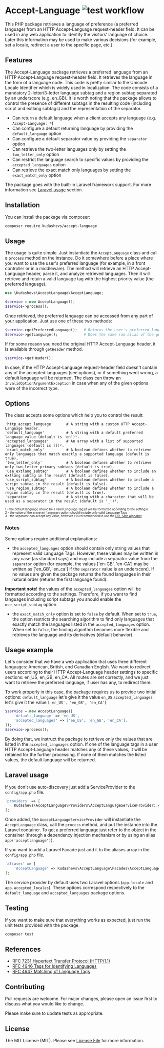 # Accept-Language ![test workflow](https://github.com/kudashevs/accept-language/actions/workflows/run-tests.yml/badge.svg)

This PHP package retrieves a language of preference (a preferred language) from an HTTP Accept-Language request-header field.
It can be used in any web application to identify the visitors' language of choice. Later this information may be used to
make various decisions (for example, set a locale, redirect a user to the specific page, etc.).

## Features

The Accept-Language package retrieves a preferred language from an HTTP Accept-Language request-header field. It retrieves
the language in the form of a language code. This code is pretty similar to the Unicode Locale Identifier which is widely
used in localization. The code consists of a mandatory 2-letter/3-letter language subtag and a region subtag separated by
an underscore (e.g. en_GB). It is worth noting that the package allows to control the presence of different subtags in
the resulting code (including script and extlang subtags) and the representation of the separator.

- Can return a default language when a client accepts any language (e.g. `Accept-Language: *`)
- Can configure a default returning language by providing the `default_language` option
- Can configure a default separator value by providing the `separator` option
- Can retrieve the two-letter languages only by setting the `two_letter_only` option
- Can restrict the language search to specific values by providing the `accepted_languages` option
- Can retrieve the exact match only languages by setting the `exact_match_only` option

The package goes with the built-in Laravel framework support. For more information see [Laravel usage](#laravel-usage) section.

## Installation

You can install the package via composer:

```bash
composer require kudashevs/accept-language
```

## Usage

The usage is quite simple. Just instantiate the `AcceptLanguage` class and call a `process` method on the instance.
Do it somewhere before a place where you want to use the user's preferred language (for example, in a front controller
or in a middleware). The method will retrieve an HTTP Accept-Language header, parse it, and analyze retrieved languages.
Then it will retrieve and retain a valid language tag with the highest priority value (the preferred language).
```php
use \Kudashevs\AcceptLanguage\AcceptLanguage;

$service = new AcceptLanguage();
$service->process();
```

Once retrieved, the preferred language can be accessed from any part of your application. Just use one of these two methods:
```php
$service->getPreferredLanguage();   # Returns the user's preferred language
$service->getLanguage();            # Does the same (an alias of the getPreferredLanguage() method)
```

If for some reason you need the original HTTP Accept-Language header, it is available through `getHeader` method.
```php
$service->getHeader();
```

In case, if the HTTP Accept-Language request-header field doesn't contain any of the accepted languages (see options),
or if something went wrong, a default language will be returned. The class can throw an `InvalidOptionArgumentException`
in case when any of the given options were of the incorrect type.

## Options

The class accepts some options which help you to control the result:
```
'http_accept_language'      # A string with a custom HTTP Accept-Language header.
'default_language'          # A string with a default preferred language value (default is 'en')¹.
'accepted_languages'        # An array with a list of supported languages (default is [])².
'exact_match_only'          # A boolean defines whether to retrieve only languages that match exactly a supported language (default is true).
'two_letter_only'           # A boolean defines whether to retrieve only two-letter primary subtags (default is true).
'use_extlang_subtag'        # A boolean defines whether to include an extlang subtag in the result (default is false).
'use_script_subtag'         # A boolean defines whether to include a script subtag in the result (default is false).
'use_region_subtag'         # A boolean defines whether to include a region subtag in the result (default is true).
'separator'                 # A string with a character that will be used as a separator in the result (default is '_')³.
```
<sub><sup>1 - the default language should be a valid Language Tag (it will be formatted according to the settings)</sup></sub>  
<sub><sup>2 - the value of the `accepted_languages` option should include only valid Language Tags</sup></sub>  
<sub><sup>3 - the separator can accept any value, however it is recommended to use the [URL Safe Alphabet](https://datatracker.ietf.org/doc/html/rfc4648#section-5).</sup></sub>

### Notes

Some options require additional explanations:

- the `accepted_languages` option should contain only string values that represent valid Language Tags. However,
these values may be written in any case (as standard says) and may include a separator value from the `separator` option
(for example, the values ['en-GB', 'en-CA'] may be written as ['en_GB', 'en_ca'] if the `separator` value is an underscore).
If no values are given the package returns the found languages in their natural order (returns the first language found).

**Important note!** the values of the `accepted_languages` option will be formatted according to the settings. Therefore,
if you want to find languages including script subtags you should enable the `use_script_subtag` option.

- the `exact_match_only` option is set to `false` by default. When set to `true`, the option restricts the searching
algorithm to find only languages that exactly match the languages listed in the `accepted_languages` option. When
set to `false`, the finding algorithm becomes more flexible and retrieves the language and its derivatives (default behavior).

## Usage example

Let's consider that we have a web application that uses three different languages: American, British, and Canadian English.
We want to redirect users according to their HTTP Accept-Language header settings to specific sections: en_US, en_GB, en_CA.
All routes are set correctly, and we just want to retrieve the preferred language, if user has any, to redirect them.

To work properly in this case, the package requires us to provide two initial options:
`default_language` let's give it the value `en_US`
`accepted_languages` let's give it the value `['en_US', 'en_GB', 'en_CA']`

```php
$service = new AcceptLanguage([
    'default_language' => 'en_US',
    'accepted_languages' => ['en_US', 'en_GB', 'en_CA'],
]);
$service->process();
```

By doing that, we instruct the package to retrieve only the values that are listed in the `accepted_languages` option.
If one of the language tags in a user HTTP Accept-Language header matches any of these values, it will be retained for
the further processing. If none of them matches the listed values, the default language will be returned.

## Laravel usage

If you don't use auto-discovery just add a ServiceProvider to the `config/app.php` file.
```php
'providers' => [
    Kudashevs\AcceptLanguage\Providers\AcceptLanguageServiceProvider::class,
];
```

Once added, the `AcceptLanguageServiceProvider` will instantiate the `AcceptLanguage` class, call the `process` method,
and put the instance into the Laravel container. To get a preferred language just refer to the object in the container
(through a dependency injection mechanism or by using an alias `app('acceptlanguage')`).

If you want to add a Laravel Facade just add it to the aliases array in the `config/app.php` file.
```php
'aliases' => [
    'AcceptLanguage' => Kudashevs\AcceptLanguage\Facades\AcceptLanguage::class,
];
```

The service provider by default uses two Laravel options (`app.locale` and `app.accepted_locales`). These options
correspond respectively to the `default_language` and `accepted_languages` package options.

## Testing

If you want to make sure that everything works as expected, just run the unit tests provided with the package.
```bash
composer test
```

## References

- [RFC 7231 Hypertext Transfer Protocol (HTTP/1.1)](https://tools.ietf.org/html/rfc7231#section-5.3.5)
- [RFC 4646 Tags for Identifying Languages](https://tools.ietf.org/html/rfc4646#section-2)  
- [RFC 4647 Matching of Language Tags](https://tools.ietf.org/html/rfc4647#section-2)

## Contributing

Pull requests are welcome. For major changes, please open an issue first to discuss what you would like to change.

Please make sure to update tests as appropriate.

## License

The MIT License (MIT). Please see [License File](LICENSE.md) for more information.
